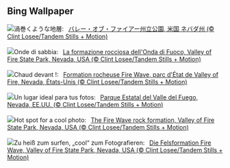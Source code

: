 ## Bing Wallpaper
![](https://www.bing.com/th?id=OHR.FireWave_JA-JP3002445647_UHD.jpg&w=1000)渦巻くような地層:&nbsp;&ensp;[バレー・オブ・ファイアー州立公園, 米国 ネバダ州 (© Clint Losee/Tandem Stills + Motion)](https://www.bing.com/th?id=OHR.FireWave_JA-JP3002445647_UHD.jpg)
<br><br/>
![](https://www.bing.com/th?id=OHR.FireWave_IT-IT4832147004_UHD.jpg&w=1000)Onde di sabbia:&nbsp;&ensp;[La formazione rocciosa dell'Onda di Fuoco, Valley of Fire State Park, Nevada, USA (© Clint Losee/Tandem Stills + Motion)](https://www.bing.com/th?id=OHR.FireWave_IT-IT4832147004_UHD.jpg)
<br><br/>
![](https://www.bing.com/th?id=OHR.FireWave_FR-FR6210914317_UHD.jpg&w=1000)Chaud devant !:&nbsp;&ensp;[Formation rocheuse Fire Wave, parc d'État de Valley of Fire, Nevada, États-Unis (© Clint Losee/Tandem Stills + Motion)](https://www.bing.com/th?id=OHR.FireWave_FR-FR6210914317_UHD.jpg)
<br><br/>
![](https://www.bing.com/th?id=OHR.FireWave_ES-ES9125556493_UHD.jpg&w=1000)Un lugar ideal para tus fotos:&nbsp;&ensp;[Parque Estatal del Valle del Fuego, Nevada, EE.UU. (© Clint Losee/Tandem Stills + Motion)](https://www.bing.com/th?id=OHR.FireWave_ES-ES9125556493_UHD.jpg)
<br><br/>
![](https://www.bing.com/th?id=OHR.FireWave_EN-GB9662129375_UHD.jpg&w=1000)Hot spot for a cool photo:&nbsp;&ensp;[The Fire Wave rock formation, Valley of Fire State Park, Nevada, USA (© Clint Losee/Tandem Stills + Motion)](https://www.bing.com/th?id=OHR.FireWave_EN-GB9662129375_UHD.jpg)
<br><br/>
![](https://www.bing.com/th?id=OHR.FireWave_DE-DE5152137899_UHD.jpg&w=1000)Zu heiß zum surfen, „cool“ zum Fotografieren:&nbsp;&ensp;[Die Felsformation Fire Wave, Valley of Fire State Park, Nevada, USA (© Clint Losee/Tandem Stills + Motion)](https://www.bing.com/th?id=OHR.FireWave_DE-DE5152137899_UHD.jpg)
<br><br/>
